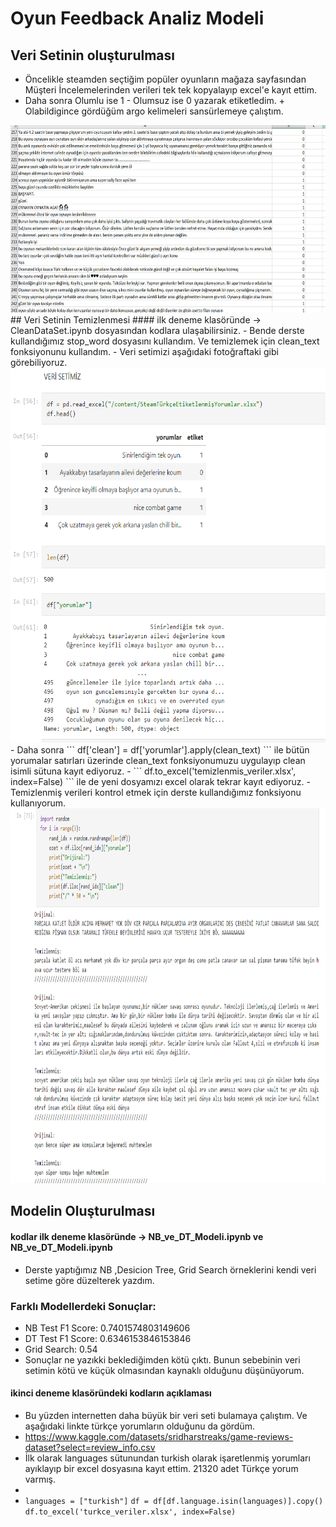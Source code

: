 # Oyun Feedback Analiz Modeli

## Veri Setinin oluşturulması
- Öncelikle steamden seçtiğim popüler oyunların mağaza sayfasından Müşteri İncelemelerinden verileri tek tek kopyalayıp excel'e kayıt ettim.
- Daha sonra Olumlu ise 1 - Olumsuz ise 0 yazarak etiketledim. + Olabildigince gördüğüm argo kelimeleri sansürlemeye çalıştım.
<img src="pictures/Dataset.png" width =600 height = 300>
## Veri Setinin Temizlenmesi
#### ilk deneme klasöründe -> CleanDataSet.ipynb dosyasından kodlara ulaşabilirsiniz.
- Bende derste kullandığımız stop_word dosyasını kullandım. Ve temizlemek için clean_text fonksiyonunu kullandım.
- Veri setimizi aşağıdaki fotoğraftaki gibi görebiliyoruz.
<img src="pictures/dataset_v1.png" width =600 height = 600>
- Daha sonra ``` df['clean'] = df['yorumlar'].apply(clean_text) ``` ile bütün yorumalar satırları üzerinde clean_text fonksiyonumuzu uygulayıp clean isimli sütuna kayıt ediyoruz.
- ``` df.to_excel('temizlenmis_veriler.xlsx', index=False) ``` ile de yeni dosyamızı excel olarak tekrar kayıt ediyoruz.
- Temizlenmiş verileri kontrol etmek için derste kullandığımız fonksiyonu kullanıyorum.
<img src="pictures/dataset_v2.png" width =600 height = 600>

## Modelin Oluşturulması
#### kodlar ilk deneme klasöründe -> NB_ve_DT_Modeli.ipynb ve NB_ve_DT_Modeli.ipynb
- Derste yaptığımız NB ,Desicion Tree, Grid Search örneklerini kendi veri setime göre düzelterek yazdım.
### Farklı Modellerdeki Sonuçlar:
- NB Test F1 Score: 0.7401574803149606
- DT Test F1 Score: 0.6346153846153846
- Grid Search: 0.54
- Sonuçlar ne yazıkki beklediğimden kötü çıktı. Bunun sebebinin veri setimin kötü ve küçük olmasından kaynaklı olduğunu düşünüyorum.
#### ikinci deneme klasöründeki kodların açıklaması
- Bu yüzden internetten daha büyük bir veri seti bulamaya çalıştım. Ve aşağıdaki linkte türkçe yorumların olduğunu da gördüm. 
- https://www.kaggle.com/datasets/sridharstreaks/game-reviews-dataset?select=review_info.csv
- İlk olarak languages sütunundan turkish olarak işaretlenmiş yorumları ayıklayıp bir excel dosyasına kayıt ettim. 21320 adet Türkçe yorum varmış.
- 
- ``` languages = ["turkish"] ```
  ``` df = df[df.language.isin(languages)].copy() ```
  ``` df.to_excel('turkce_veriler.xlsx', index=False) ```
  

